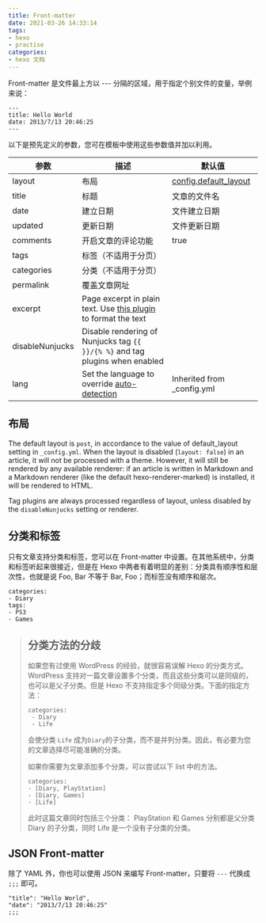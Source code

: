 ```yaml
---
title: Front-matter
date: 2021-03-26 14:33:14
tags:
- hexo
- practise
categories:
- hexo 文档
---
```


Front-matter 是文件最上方以 --- 分隔的区域，用于指定个别文件的变量，举例来说：
```
---
title: Hello World
date: 2013/7/13 20:46:25
---
```
以下是预先定义的参数，您可在模板中使用这些参数值并加以利用。

参数|描述|默认值
---|---|---
layout|布局|[config.default_layout](https://hexo.io/zh-cn/docs/configuration#%E6%96%87%E7%AB%A0)
title|标题|文章的文件名
date|建立日期|文件建立日期
updated|更新日期|文件更新日期
comments|开启文章的评论功能|true
tags|标签（不适用于分页）
categories|分类（不适用于分页）
permalink|覆盖文章网址
excerpt|Page excerpt in plain text. Use [this plugin](https://hexo.io/docs/tag-plugins#Post-Excerpt) to format the text
disableNunjucks|Disable rendering of Nunjucks tag `{{ }}/{% %}` and tag plugins when enabled
lang|Set the language to override [auto-detection](https://hexo.io/docs/internationalization#Path)|Inherited from _config.yml

## 布局

The default layout is `post`, in accordance to the value of default_layout setting in `_config.yml`. When the layout is disabled (`layout: false`) in an article, it will not be processed with a theme. However, it will still be rendered by any available renderer: if an article is written in Markdown and a Markdown renderer (like the default hexo-renderer-marked) is installed, it will be rendered to HTML.

Tag plugins are always processed regardless of layout, unless disabled by the `disableNunjucks` setting or renderer.

## 分类和标签

只有文章支持分类和标签，您可以在 Front-matter 中设置。在其他系统中，分类和标签听起来很接近，但是在 Hexo 中两者有着明显的差别：分类具有顺序性和层次性，也就是说 Foo, Bar 不等于 Bar, Foo；而标签没有顺序和层次。
```
categories:
- Diary
tags:
- PS3
- Games
```
> ## 分类方法的分歧
> 
> 如果您有过使用 WordPress 的经验，就很容易误解 Hexo 的分类方式。WordPress 支持对一篇文章设置多个分类，而且这些分类可以是同级的，也可以是父子分类。但是 Hexo 不支持指定多个同级分类。下面的指定方法：
> ```
> categories:
>  - Diary
>  - Life
> ```
> 会使分类 `Life` 成为`Diary`的子分类，而不是并列分类。因此，有必要为您的文章选择尽可能准确的分类。
> 
> 如果你需要为文章添加多个分类，可以尝试以下 list 中的方法。
> ```
> categories:
>- [Diary, PlayStation]
>- [Diary, Games]
>- [Life]
> ```
> 此时这篇文章同时包括三个分类： PlayStation 和 Games 分别都是父分类 Diary 的子分类，同时 Life 是一个没有子分类的分类。

## JSON Front-matter

除了 YAML 外，你也可以使用 JSON 来编写 Front-matter，只要将 `---` 代换成 `;;;` 即可。
```
"title": "Hello World",
"date": "2013/7/13 20:46:25"
;;;
```



